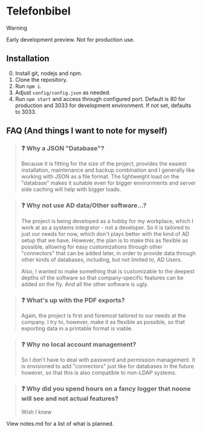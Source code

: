 # Telefonbibel

> [!WARNING]  
> Early development preview. Not for production use.

## Installation

0. Install git, nodejs and npm.
1. Clone the repository.
2. Run `npm i`.
3. Adjust `config/config.json` as needed.
4. Run `npm start` and access through configured port. Default is 80 for production and 3033 for development environment. If not set, defaults to 3033.



## FAQ (And things I want to note for myself)

> ### ❓ Why a JSON "Database"?
> Because it is fitting for the size of the project, provides the easiest installation, maintenance and backup combination and I generally like working with JSON as a file format.
> The lightweight load on the "database" makes it suitable even for bigger environments and server side caching will help with bigger loads.

> ### ❓ Why not use AD data/Other software...?
> The project is being developed as a hobby for my workplace, which I work at as a systems integrator - not a developer. So it is tailored to just our needs for now, which don't plays better with the kind of AD setup that we have.
> However, the plan is to make this as flexible as possible, allowing for easy customizations through other "connectors" that can be added later, in order to provide data through other kinds of databases, including, but not limited to, AD Users.
> 
> Also, I wanted to make something that is customizable to the deepest depths of the software so that company-specific features can be added on the fly. And all the other software is ugly.

> ### ❓ What's up with the PDF exports?
> Again, the project is first and foremost tailored to our needs at the company. I try to, however, make it as flexible as possible, so that exporting data in a printable format is viable.

> ### ❓ Why no local account management?
> So I don't have to deal with password and permission management.
> It is envisioned to add "connectors" just like for databases in the future however, so that this is also compatible to non-LDAP systems.

> ### ❓ Why did you spend hours on a fancy logger that noone will see and not actual features?
> Wish I knew

View notes.md for a list of what is planned.